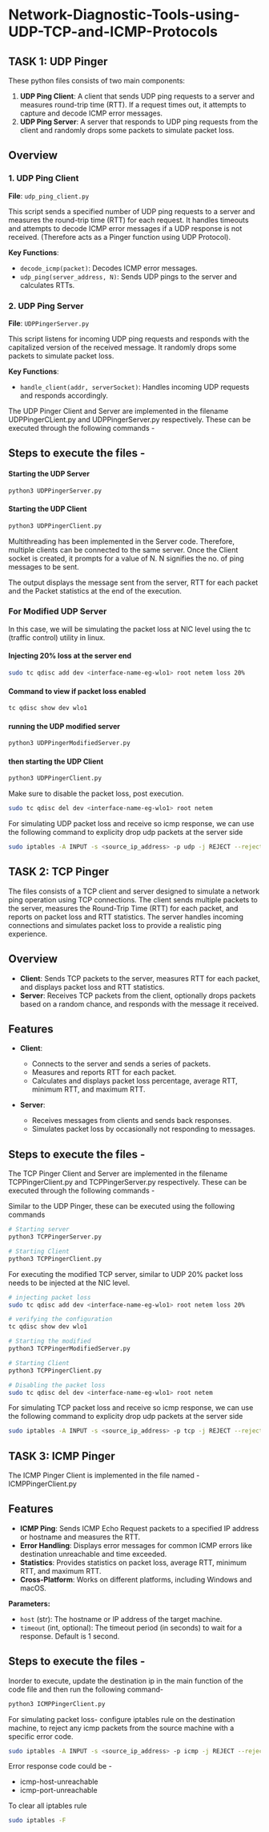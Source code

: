 # Network-Diagnostic-Tools-using-UDP-TCP-and-ICMP-Protocols
## TASK 1: UDP Pinger
These python files  consists of two main components:

1. **UDP Ping Client**: A client that sends UDP ping requests to a server and measures round-trip time (RTT). If a request times out, it attempts to capture and decode ICMP error messages.
2. **UDP Ping Server**: A server that responds to UDP ping requests from the client and randomly drops some packets to simulate packet loss.

## Overview

### 1. UDP Ping Client

**File**: `udp_ping_client.py`

This script sends a specified number of UDP ping requests to a server and measures the round-trip time (RTT) for each request. It handles timeouts and attempts to decode ICMP error messages if a UDP response is not received.
(Therefore acts as a Pinger function using UDP Protocol).

**Key Functions**:
- `decode_icmp(packet)`: Decodes ICMP error messages.
- `udp_ping(server_address, N)`: Sends UDP pings to the server and calculates RTTs.

### 2. UDP Ping Server

**File**: `UDPPingerServer.py`

This script listens for incoming UDP ping requests and responds with the capitalized version of the received message. It randomly drops some packets to simulate packet loss.

**Key Functions**:
- `handle_client(addr, serverSocket)`: Handles incoming UDP requests and responds accordingly.

The UDP Pinger Client and Server are implemented in the filename UDPPingerCLient.py and UDPPingerServer.py respectively. These can be executed through the following commands - 

## Steps to execute the files -

#### Starting the UDP Server
```bash
python3 UDPPingerServer.py
```

#### Starting the UDP Client
```bash
python3 UDPPingerClient.py
```

Multithreading has been implemented in the Server code. Therefore, multiple clients can be connected to the same server.
Once the Client socket is created, it prompts for a value of N. N signifies the no. of ping messages to be sent.

The output displays the message sent from the server, RTT for each packet and the Packet statistics at the end of the execution.

### For Modified UDP Server

In this case, we will be simulating the packet loss at NIC level using the tc (traffic control) utility in linux.

#### Injecting 20% loss at the server end
```bash
sudo tc qdisc add dev <interface-name-eg-wlo1> root netem loss 20%
```
#### Command to view if packet loss enabled
```bash
tc qdisc show dev wlo1
```
#### running the UDP modified server
```bash
python3 UDPPingerModifiedServer.py
```
#### then starting the UDP Client
```bash
python3 UDPPingerClient.py
```
Make sure to disable the packet loss, post execution.
```bash
sudo tc qdisc del dev <interface-name-eg-wlo1> root netem
```

For simulating UDP packet loss and receive so icmp response, we can use the following command to explicity drop udp packets at the server side
```bash
sudo iptables -A INPUT -s <source_ip_address> -p udp -j REJECT --reject-with <error_response>
```

## TASK 2: TCP Pinger

The files consists of a TCP client and server designed to simulate a network ping operation using TCP connections. The client sends multiple packets to the server, measures the Round-Trip Time (RTT) for each packet, and reports on packet loss and RTT statistics. The server handles incoming connections and simulates packet loss to provide a realistic ping experience.

## Overview

- **Client**: Sends TCP packets to the server, measures RTT for each packet, and displays packet loss and RTT statistics.
- **Server**: Receives TCP packets from the client, optionally drops packets based on a random chance, and responds with the message it received.

## Features

- **Client**:
  - Connects to the server and sends a series of packets.
  - Measures and reports RTT for each packet.
  - Calculates and displays packet loss percentage, average RTT, minimum RTT, and maximum RTT.

- **Server**:
  - Receives messages from clients and sends back responses.
  - Simulates packet loss by occasionally not responding to messages.
  
## Steps to execute the files -
The TCP Pinger Client and Server are implemented in the filename TCPPingerClient.py and TCPPingerServer.py respectively. These can be executed through the following commands - 

Similar to the UDP Pinger, these can be executed using the following commands

```bash
# Starting server
python3 TCPPingerServer.py

# Starting Client
python3 TCPPingerClient.py
```

For executing the modified TCP server, similar to UDP 20% packet loss needs to be injected at the NIC level.
```bash
# injecting packet loss
sudo tc qdisc add dev <interface-name-eg-wlo1> root netem loss 20%

# verifying the configuration
tc qdisc show dev wlo1

# Starting the modified
python3 TCPPingerModifiedServer.py

# Starting Client
python3 TCPPingerClient.py

# Disabling the packet loss
sudo tc qdisc del dev <interface-name-eg-wlo1> root netem
```
For simulating TCP packet loss and receive so icmp response, we can use the following command to explicity drop udp packets at the server side
```bash
sudo iptables -A INPUT -s <source_ip_address> -p tcp -j REJECT --reject-with <error_response>
```


## TASK 3: ICMP Pinger

The ICMP Pinger Client is implemented in the file named - ICMPPingerClient.py


## Features

- **ICMP Ping**: Sends ICMP Echo Request packets to a specified IP address or hostname and measures the RTT.
- **Error Handling**: Displays error messages for common ICMP errors like destination unreachable and time exceeded.
- **Statistics**: Provides statistics on packet loss, average RTT, minimum RTT, and maximum RTT.
- **Cross-Platform**: Works on different platforms, including Windows and macOS.

**Parameters:**
- `host` (str): The hostname or IP address of the target machine.
- `timeout` (int, optional): The timeout period (in seconds) to wait for a response. Default is 1 second.

## Steps to execute the files -

Inorder to execute, update the destination ip in the main function of the code file and then run the following command- 

```bash
python3 ICMPPingerClient.py
```
For simulating packet loss- configure iptables rule on the destination machine, to reject any icmp packets from the source machine with a specific error code.
```bash
sudo iptables -A INPUT -s <source_ip_address> -p icmp -j REJECT --reject-with <error_response>
```

Error response code could be - 
- icmp-host-unreachable
- icmp-port-unreachable 


To clear all iptables rule
```bash
sudo iptables -F
```
